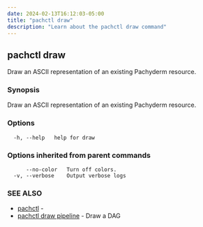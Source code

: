```yaml
---
date: 2024-02-13T16:12:03-05:00
title: "pachctl draw"
description: "Learn about the pachctl draw command"
---
```


## pachctl draw

Draw an ASCII representation of an existing Pachyderm resource.

### Synopsis

Draw an ASCII representation of an existing Pachyderm resource.

### Options

```
  -h, --help   help for draw
```

### Options inherited from parent commands

```
      --no-color   Turn off colors.
  -v, --verbose    Output verbose logs
```

### SEE ALSO

* [pachctl](../pachctl)	 - 
* [pachctl draw pipeline](../pachctl_draw_pipeline)	 - Draw a DAG

